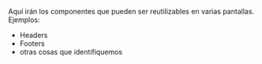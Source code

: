 Aquí irán los componentes que pueden ser reutilizables en varias pantallas. 
Ejemplos: 
- Headers 
- Footers 
- otras cosas que identifiquemos 
